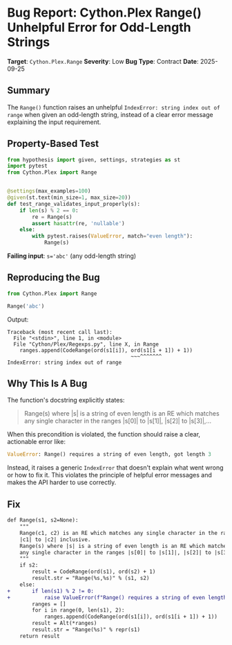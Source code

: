 # Bug Report: Cython.Plex Range() Unhelpful Error for Odd-Length Strings

**Target**: `Cython.Plex.Range`
**Severity**: Low
**Bug Type**: Contract
**Date**: 2025-09-25

## Summary

The `Range()` function raises an unhelpful `IndexError: string index out of range` when given an odd-length string, instead of a clear error message explaining the input requirement.

## Property-Based Test

```python
from hypothesis import given, settings, strategies as st
import pytest
from Cython.Plex import Range


@settings(max_examples=100)
@given(st.text(min_size=1, max_size=20))
def test_range_validates_input_properly(s):
    if len(s) % 2 == 0:
        re = Range(s)
        assert hasattr(re, 'nullable')
    else:
        with pytest.raises(ValueError, match="even length"):
            Range(s)
```

**Failing input**: `s='abc'` (any odd-length string)

## Reproducing the Bug

```python
from Cython.Plex import Range

Range('abc')
```

Output:
```
Traceback (most recent call last):
  File "<stdin>", line 1, in <module>
  File "Cython/Plex/Regexps.py", line X, in Range
    ranges.append(CodeRange(ord(s1[i]), ord(s1[i + 1]) + 1))
                                        ~~~^^^^^^^
IndexError: string index out of range
```

## Why This Is A Bug

The function's docstring explicitly states:
> Range(s) where |s| is a string of even length is an RE which matches any single character in the ranges |s[0]| to |s[1]|, |s[2]| to |s[3]|,...

When this precondition is violated, the function should raise a clear, actionable error like:
```python
ValueError: Range() requires a string of even length, got length 3
```

Instead, it raises a generic `IndexError` that doesn't explain what went wrong or how to fix it. This violates the principle of helpful error messages and makes the API harder to use correctly.

## Fix

```diff
def Range(s1, s2=None):
    """
    Range(c1, c2) is an RE which matches any single character in the range
    |c1| to |c2| inclusive.
    Range(s) where |s| is a string of even length is an RE which matches
    any single character in the ranges |s[0]| to |s[1]|, |s[2]| to |s[3]|,...
    """
    if s2:
        result = CodeRange(ord(s1), ord(s2) + 1)
        result.str = "Range(%s,%s)" % (s1, s2)
    else:
+       if len(s1) % 2 != 0:
+           raise ValueError(f"Range() requires a string of even length, got length {len(s1)}")
        ranges = []
        for i in range(0, len(s1), 2):
            ranges.append(CodeRange(ord(s1[i]), ord(s1[i + 1]) + 1))
        result = Alt(*ranges)
        result.str = "Range(%s)" % repr(s1)
    return result
```